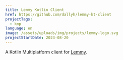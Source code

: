 ```yaml
---
title: Lemmy Kotlin Client
href: https://github.com/dallyh/lemmy-kt-client
projectTags:
  - kmp
language: en
image: /assets/uploads/img/projects/lemmy-logo.svg
projectStartDate: 2023-08-20
---
```

A Kotlin Multiplatform client for [Lemmy](https://join-lemmy.org/).